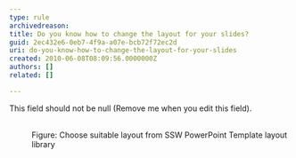```yaml
---
type: rule
archivedreason: 
title: Do you know how to change the layout for your slides?
guid: 2ec432e6-0eb7-4f9a-a07e-bcb72f72ec2d
uri: do-you-know-how-to-change-the-layout-for-your-slides
created: 2010-06-08T08:09:56.0000000Z
authors: []
related: []

---
```



This field should not be null (Remove me when you edit this field).
<br><excerpt class='endintro'></excerpt><br>

  <dl>
    <dt><img alt="" class="ms-rteCustom-ImageArea" src="/Standards/Communication/RulesToBetterPowerpointPresentations/PublishingImages/layout.gif" /></dt>
    <dd>Figure&#58; Choose suitable layout from SSW PowerPoint Template layout library</dd>
</dl>



